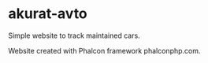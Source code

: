 akurat-avto
===========

Simple website to track maintained cars.

Website created with Phalcon framework phalconphp.com.
